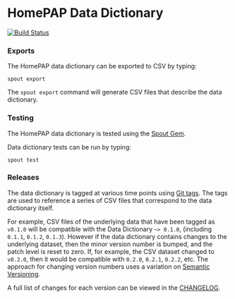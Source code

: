 HomePAP Data Dictionary
=======================

[![Build Status](https://app.travis-ci.com/nsrr/homepap-data-dictionary.svg?branch=master)](https://app.travis-ci.com/nsrr/homepap-data-dictionary)

### Exports

The HomePAP data dictionary can be exported to CSV by typing:

```
spout export
```

The `spout export` command will generate CSV files that describe the data
dictionary.


### Testing

The HomePAP data dictionary is tested using the
[Spout Gem](https://github.com/nsrr/spout).

Data dictionary tests can be run by typing:

```
spout test
```


### Releases

The data dictionary is tagged at various time points using
[Git tags](http://git-scm.com/book/en/Git-Basics-Tagging). The tags are used to
reference a series of CSV files that correspond to the data dictionary itself.

For example, CSV files of the underlying data that have been tagged as `v0.1.0`
will be compatible with the Data Dictionary `~> 0.1.0`,
(including `0.1.1`, `0.1.2`, `0.1.3`). However if the data dictionary contains
changes to the underlying dataset, then the minor version number is bumped, and
the patch level is reset to zero. If, for example, the CSV dataset changed to
`v0.2.0`, then it would be compatible with `0.2.0`, `0.2.1`, `0.2.2`, etc. The
approach for changing version numbers uses a variation on
[Semantic Versioning](http://semver.org).

A full list of changes for each version can be viewed in the
[CHANGELOG](https://github.com/nsrr/homepap-data-dictionary/blob/master/CHANGELOG.md).
